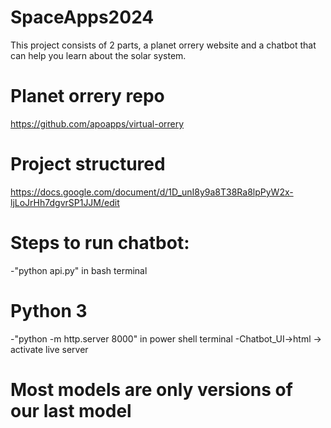 # SpaceApps2024

This project consists of 2 parts, a planet orrery website and a chatbot that can help you learn about the solar system.

# Planet orrery repo
https://github.com/apoapps/virtual-orrery


# Project structured
https://docs.google.com/document/d/1D_unI8y9a8T38Ra8lpPyW2x-ljLoJrHh7dgvrSP1JJM/edit


# Steps to run chatbot:
-"python api.py" in bash terminal
# Python 3
 -"python -m http.server 8000" in power shell terminal
 -Chatbot_UI->html -> activate live server

# Most models are only versions of our last model

